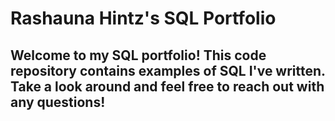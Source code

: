 # Rashauna Hintz's SQL Portfolio

## Welcome to my SQL portfolio! This code repository contains examples of SQL I've written. Take a look around and feel free to reach out with any questions! 

